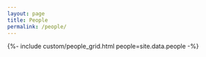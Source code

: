 ```yaml
---
layout: page
title: People
permalink: /people/
---
```


{%- include custom/people_grid.html people=site.data.people -%}